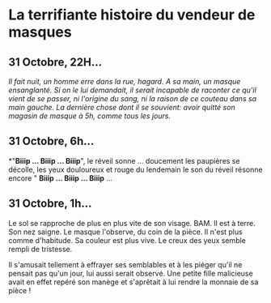 # La terrifiante histoire du vendeur de masques


## **31 Octobre, 22H...** 
*Il fait nuit, un homme erre dans la rue, hagard. A sa main, un masque ensanglanté. Si on le lui demandait, il serait incapable de raconter ce qu'il vient de se passer, ni l'origine du sang, ni la raison de ce couteau dans sa main gauche. La dernière chose dont il se souvient: avoir quitté son magasin de masque à 5h, comme tous les jours.*


## **31 Octobre, 6h...**
*"**Biiip ... Biiip ... Biiip**", le réveil sonne ... doucement les paupières se décolle, les yeux douloureux et rouge du lendemain le son du réveil résonne encore " **Biiip ... Biiip ... Biiip** ...  

## **31 Octobre, 1h...**
Le sol se rapproche de plus en plus vite de son visage. BAM. Il est à terre. Son nez saigne. Le masque l'observe, du coin de la pièce. Il n'est plus comme d'habitude. Sa couleur est plus vive. Le creux des yeux semble rempli de tristesse.

Il s'amusait tellement à effrayer ses semblables et à les piéger qu'il ne pensait pas qu'un jour, lui aussi serait observé.
Une petite fille malicieuse avait en effet repéré son manège et s'aprêtait à lui rendre la monnaie de sa pièce !
